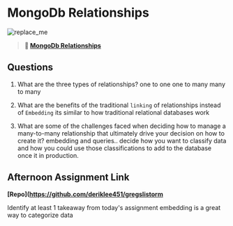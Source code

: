 # MongoDb Relationships

![replace_me](https://codeworks.blob.core.windows.net/public/assets/img/illustrations/placeholder.svg)

> **📖 [MongoDb Relationships](https://codeworksacademy.com/fs-student-guide/resources/wk5/02-Relationships)**

## Questions

1. What are the three types of relationships?
one to one
one to many
many to many

2. What are the benefits of the traditional `linking` of relationships instead of `Embedding`
its similar to how traditional relational databases work

3. What are some of the challenges faced when deciding how to manage a many-to-many relationship that ultimately drive your decision on how to create it?
embedding and queries.. decide how you want to classify data and how you could use those classifications to add to the database once it in production. 

## Afternoon Assignment Link

**[Repo](https://github.com/deriklee451/gregslistorm**

Identify at least 1 takeaway from today's assignment
embedding is a great way to categorize data